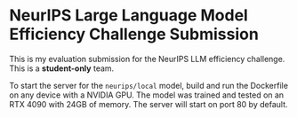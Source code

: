 # NeurIPS Large Language Model Efficiency Challenge Submission

This is my evaluation submission for the NeurIPS LLM efficiency challenge. This is a **student-only** team.

To start the server for the `neurips/local` model, build and run the Dockerfile on any device with a NVIDIA GPU. The model was trained and tested on an RTX 4090 with 24GB of memory. The server will start on port 80 by default.
